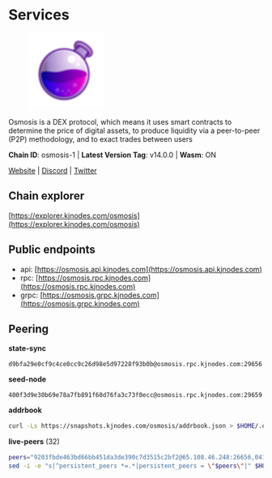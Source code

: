 # Services

<figure><img src="https://raw.githubusercontent.com/kj89/cosmos-images/main/logos/osmosis.png" width="150" alt=""><figcaption></figcaption></figure>

Osmosis is a DEX protocol, which means it uses smart contracts  to determine the price of digital assets, to produce liquidity  via a peer-to-peer (P2P) methodology, and to exact trades between users

**Chain ID**: osmosis-1 | **Latest Version Tag**: v14.0.0 | **Wasm**: ON

[Website](https://osmosis.zone) | [Discord](https://discord.gg/osmosis) | [Twitter](https://twitter.com/osmosiszone)




## Chain explorer
[https://explorer.kjnodes.com/osmosis](https://explorer.kjnodes.com/osmosis)

## Public endpoints

* api: [https://osmosis.api.kjnodes.com](https://osmosis.api.kjnodes.com)
* rpc: [https://osmosis.rpc.kjnodes.com](https://osmosis.rpc.kjnodes.com)
* grpc: [https://osmosis.grpc.kjnodes.com](https://osmosis.grpc.kjnodes.com)

## Peering

**state-sync**

```text
d9bfa29e0cf9c4ce0cc9c26d98e5d97228f93b0b@osmosis.rpc.kjnodes.com:29656
```

**seed-node**

```text
400f3d9e30b69e78a7fb891f60d76fa3c73f0ecc@osmosis.rpc.kjnodes.com:29659
```

**addrbook**
```bash
curl -Ls https://snapshots.kjnodes.com/osmosis/addrbook.json > $HOME/.osmosisd/config/addrbook.json
```

**live-peers** (32)
```bash
peers="9203fbde463bd66bb451da3de390c7d3515c2bf2@65.108.46.248:26656,0419c998d6aac0afdb05808ad9a935670248e209@65.108.204.56:26656,980b15331dece2aa8020c1800b9c00ddb273c872@138.201.32.103:30656,ec929701754be057fb38c824fc127e26add9c900@138.201.121.185:26666,e153cc49052d67280dfdd6d660f3d98622905850@209.133.193.74:26656,b04794731b9aa16d1aab035b58c2012e9a0fea8b@50.21.167.184:26656,9b1bfb99d9eb04af32510ed8e3eb83c59448662f@95.214.52.220:26656,32e9d4a7413dd5393c8be004bee68dea683be839@65.21.227.95:2004,407267ac44b20a0a4258d0bbca1c9f657bf88d08@74.118.143.19:26656,42745690b41f6a7515c4a87d88efda2e82b55b76@78.46.94.183:26656,43785e5ffd8783393ea8094f77efcee5bdbcdce3@78.141.244.18:26656,47e4075978458bfc382630b2a46aabbbbf7977b2@143.198.234.114:26656,f4b811759e55f665180545ad5e1b42573f660861@135.181.181.251:26656,a6283307952423c1751431c220d11ed36b61ed84@143.110.237.113:26656,724cef11bbe866269b3d67f7dd5ea539cc4096bf@198.244.164.186:26656,30e9432879d5b0976b88e52120dc12338e40fc33@65.108.108.176:26656,569aac51b04607a18696c63035586816dec85511@157.90.213.235:26656,20913e92e8b9ea2d80ad34edd9b52e97886cf616@54.37.30.181:26656,4e38d3caa1554d7f46a2654fa9997554c13f61f2@95.216.96.61:26656,406f64a8d601e34d7311fd61ec87b0c7028bd230@138.201.23.39:46656,bfb67b2ae345955d6bc0991450120669c683386e@149.56.25.66:26656,74e8ba742d8312c250f3237c8c8f3f951c01f9df@95.216.4.104:26656,e0fbdbdce6ec8797412751edd00fbaf114c42fad@34.220.226.204:26656,fc2ad6fb9f20b4a637e244d92c35362bdb5d96af@100.26.145.135:26656,c5358545d951ae666c695903036c1e93578951eb@135.181.176.113:26656,6b1dd134b30aeaeb2f21f33bd2cd0370a2275501@138.68.6.165:26656,1c398af2208984d4e59bc41132e3eac0508abb0f@95.216.76.251:26656,d9bfa29e0cf9c4ce0cc9c26d98e5d97228f93b0b@65.109.88.38:29656,42f42a4b3527b927d5002d45abd37f66ecdd4861@51.178.74.75:16656,6cbb7b7bddf723a28925fae2c19eb7be41ef687c@34.71.161.134:26656,31d2c86f7957e2db91297e54c3b0456ea06c2250@173.67.177.115:26656,278148789811aa3f1d19b7b6f989150b7e7f30b8@3.15.176.200:26656"
sed -i -e "s|^persistent_peers *=.*|persistent_peers = \"$peers\"|" $HOME/.osmosisd/config/config.toml
```
